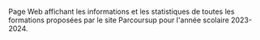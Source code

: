 Page Web affichant les informations et les statistiques de toutes les formations proposées par le site Parcoursup pour l'année scolaire 2023-2024.
